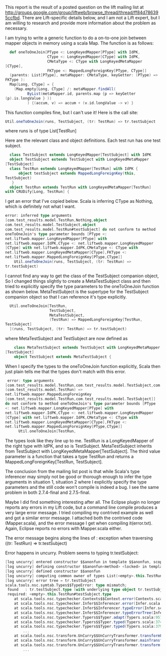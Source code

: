 This report is the result of a posted question on the lift mailing list at http://groups.google.com/group/liftweb/browse_thread/thread/ff84d786395ccfbd. There are Lift-specific details below, and I am not a Lift expert, but I am willing to research and provide more information about the problem as necessary.

I am trying to write a generic function to do a on-to-one join between
mapper objects in memory using a scala Map. The function is as follows:
```scala
  def oneToOneJoin[PType <: LongKeyedMapper[PType] with IdPK,
                   CType <: LongKeyedMapper[CType] with IdPK,
                   CMetaType <: CType with LongKeyedMetaMapper
[CType],
                   FKType <: MappedLongForeignKey[PType, CType]]
  (parents: List[PType], metaMapper: CMetaType, keyGetter: (PType) =>
FKType ):
  Map[Long, CType] = {
    (Map.empty[Long, CType] /: metaMapper.findAll(
          ByList(metaMapper.id, parents.map {p => keyGetter
(p).is.longValue } ))
          ) {(accum, v) => accum + (v.id.longValue -> v) }
```

This function compiles fine, but I can't use it! Here is the call
site:
```scala
Util.oneToOneJoin(runs, TestSubject, (tr: TestRun) => tr.testSubject
```
  where runs is of type List[TestRun]

Here are the relevant class and object definitions.
Each test run has one test subject.
```scala
  class TestSubject extends LongKeyedMapper[TestSubject] with IdPK
  object TestSubject extends TestSubject with LongKeyedMetaMapper
[TestSubject]
  class TestRun extends LongKeyedMapper[TestRun] with IdPK {
      object testSubject extends MappedLongForeignKey(this,
TestSubject)
   }
  object TestRun extends TestRun with LongKeyedMetaMapper[TestRun]
with CRUDify[Long, TestRun] {
```
I get an error that I've copied below. Scala is inferring CType as Nothing, which is definitely not
what I want.
```scala
error: inferred type arguments
[com.test_results.model.TestRun,Nothing,object
com.test_results.model.TestSubject,object
com.test_results.model.TestRun#testSubject] do not conform to method
oneToOneJoin's type parameter bounds [PType <:
net.liftweb.mapper.LongKeyedMapper[PType] with
net.liftweb.mapper.IdPK,CType <: net.liftweb.mapper.LongKeyedMapper
[CType] with net.liftweb.mapper.IdPK,CMetaType <: CType with
net.liftweb.mapper.LongKeyedMetaMapper[CType],FKType <:
net.liftweb.mapper.MappedLongForeignKey[PType,CType]]
    Util.oneToOneJoin(runs, TestSubject, (tr: TestRun) =>
tr.testSubject)
```
I cannot find any way to get the class of the TestSubject companion
object, So I changed things slightly to create a MetaTestSubject class and
then tried to explicitly specify the type parameters to the
oneToOneJoin function as shown below. MetaTestSubject is the supertype
for the TestSubject companion object so that I can reference it's type
explicitly.
```scala
  Util.oneToOneJoin[TestRun,
                    TestSubject,
                    MetaTestSubject,
                    (TestRun) => MappedLongForeignKey[TestRun,
TestSubject]
  ](runs, TestSubject, (tr: TestRun) => tr.testSubject)
```
  where MetaTestSubject and TestSubject are now defined as
```scala
    class MetaTestSubject extends TestSubject with LongKeyedMetaMapper
[TestSubject]
    object TestSubject extends MetaTestSubject {
```
When I specify the types to the oneToOneJoin function explicitly,
Scala then just plain tells me that the types don't match with this
error.
```scala
 error: type arguments
[com.test_results.model.TestRun,com.test_results.model.TestSubject,com.test_results.model.MetaTestSubject,
(com.test_results.model.TestRun) =>
net.liftweb.mapper.MappedLongForeignKey
[com.test_results.model.TestRun,com.test_results.model.TestSubject]]
do not conform to method oneToOneJoin's type parameter bounds [PType
<: net.liftweb.mapper.LongKeyedMapper[PType] with
net.liftweb.mapper.IdPK,CType <: net.liftweb.mapper.LongKeyedMapper
[CType] with net.liftweb.mapper.IdPK,CMetaType <: CType with
net.liftweb.mapper.LongKeyedMetaMapper[CType],FKType <:
net.liftweb.mapper.MappedLongForeignKey[PType,CType]]
      Util.oneToOneJoin[TestRun,
```
The types look like they line up to me. TestRun is a LongKeyedMapper
of the right type with IdPK, and so is TestSubject. MetaTestSubject
inherits from TestSubject with LongKeyedMetaMapper[TestSubject]. The
third value parameter is a function that takes a type TestRun and returns a
MappedLongForeignKey[TestRun, TestSubject].

The conclusion from the mailing list post is that while Scala's type inferencer may simply not be good or thorough enough to infer the type arguments in situation 1, situation 2 where I explicitly specify the type parameters and the still code won't compile is indeed a bug. I see the same problem in both 2.7.4-final and 2.7.5-final. 

Maybe I did find something interesting after all. The Eclipse plugin no longer reports any errors in my Lift code, but a command line compile produces a very large error message. I tried compiling my contrived example as well and got a similar error message. I attached both the contrived code (Mapper.scala), and the error message I get when compiling it(error.txt). Again, Eclipse reports no errors with Mapper.scala either. 

The error message begins along the lines of :
exception when traversing ((tr: TestRun) => tr.testSubject)

Error happens in uncurry. Problem seems to typing tr.testSubject:
```scala
[log uncurry] entered constructor $$anonfun in template $$anonfun, scope-id = 890391646
[log uncurry] defining constructor $$anonfun<method> <locked> in template $$anonfun
[log uncurry] defined constructor $$anonfun
[log uncurry] computing common owner of types List(<empty>.this.TestRun, scala.this.Singleton)
[log uncurry] error tree = tr.testSubject
scala.tools.nsc.symtab.Types$$TypeError: type mismatch;
 found   : tr.testSubject.type (with underlying type object tr.testSubject)
 required: <empty>.this.TestRun#testSubject.type
	at scala.tools.nsc.typechecker.Contexts$$Context.error(Contexts.scala:306)
	at scala.tools.nsc.typechecker.Infer$$Inferencer.error(Infer.scala:268)
	at scala.tools.nsc.typechecker.Infer$$Inferencer.typeError(Infer.scala:278)
	at scala.tools.nsc.typechecker.Infer$$Inferencer.typeErrorTree(Infer.scala:287)
	at scala.tools.nsc.typechecker.Typers$$Typer.adapt(Typers.scala:957)
	at scala.tools.nsc.typechecker.Typers$$Typer.typed(Typers.scala:3742)
	at scala.tools.nsc.typechecker.Typers$$Typer.typed(Typers.scala:3790)
        ...
	at scala.tools.nsc.transform.UnCurry$$UnCurryTransformer.transformFunction(UnCurry.scala:361)
	at scala.tools.nsc.transform.UnCurry$$UnCurryTransformer.mainTransform(UnCurry.scala:559)
	at scala.tools.nsc.transform.UnCurry$$UnCurryTransformer.transform(UnCurry.scala:149)
        ...
```
